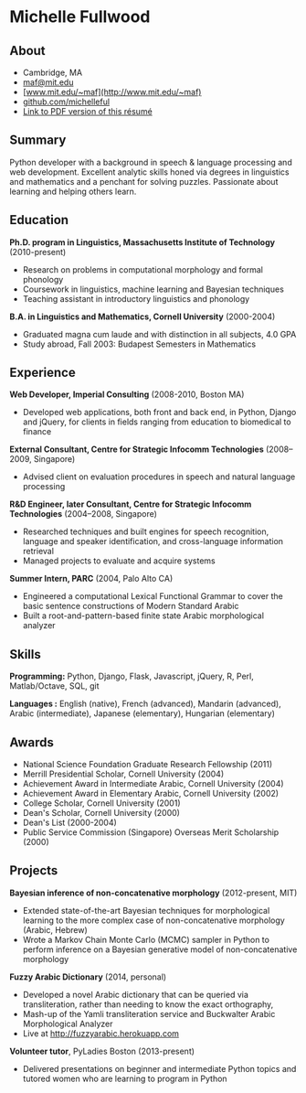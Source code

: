 Michelle Fullwood
=================

About
-----
* Cambridge, MA
* maf@mit.edu
* [www.mit.edu/~maf](http://www.mit.edu/~maf)
* [github.com/michelleful](http://github.com/michelleful)
* [Link to PDF version of this résumé](https://github.com/michelleful/CV/raw/master/michelle_fullwood_resume.pdf)

Summary
-------
Python developer with a background in speech & language processing and web development. Excellent analytic skills honed via degrees in linguistics and mathematics and a penchant for solving puzzles. Passionate about learning and helping others learn.

Education
---------
**Ph.D. program in Linguistics, Massachusetts Institute of Technology** (2010-present)
* Research on problems in computational morphology and formal phonology
* Coursework in linguistics, machine learning and Bayesian techniques
* Teaching assistant in introductory linguistics and phonology

**B.A. in Linguistics and Mathematics, Cornell University** (2000-2004)
* Graduated magna cum laude and with distinction in all subjects, 4.0 GPA
* Study abroad, Fall 2003: Budapest Semesters in Mathematics

Experience
----------
**Web Developer, Imperial Consulting** (2008-2010, Boston MA)
* Developed web applications, both front and back end, in Python, Django and jQuery, for clients in fields ranging from education to biomedical to finance

**External Consultant, Centre for Strategic Infocomm Technologies** (2008–2009, Singapore)
* Advised client on evaluation procedures in speech and natural language processing

**R&D Engineer, later Consultant, Centre for Strategic Infocomm Technologies** (2004–2008, Singapore)
* Researched techniques and built engines for speech recognition, language and speaker identification, and cross-language information retrieval
* Managed projects to evaluate and acquire systems

**Summer Intern, PARC** (2004, Palo Alto CA)
* Engineered a computational Lexical Functional Grammar to cover the basic sentence constructions of Modern Standard Arabic
* Built a root-and-pattern-based finite state Arabic morphological analyzer

Skills
------
**Programming:** Python, Django, Flask, Javascript, jQuery, R, Perl, Matlab/Octave, SQL, git

**Languages  :** English (native), French (advanced), Mandarin (advanced), Arabic (intermediate), Japanese (elementary), Hungarian (elementary)

Awards
------
* National Science Foundation Graduate Research Fellowship (2011)
* Merrill Presidential Scholar, Cornell University (2004)
* Achievement Award in Intermediate Arabic, Cornell University (2004)
* Achievement Award in Elementary Arabic, Cornell University (2002)
* College Scholar, Cornell University (2001)
* Dean's Scholar, Cornell University (2000)
* Dean's List (2000-2004)
* Public Service Commission (Singapore) Overseas Merit Scholarship (2000)

Projects
--------
**Bayesian inference of non-concatenative morphology** (2012-present, MIT)
* Extended state-of-the-art Bayesian techniques for morphological learning to the more complex case of non-concatenative morphology (Arabic, Hebrew)
* Wrote a Markov Chain Monte Carlo (MCMC) sampler in Python to perform inference on a Bayesian generative model of non-concatenative morphology

**Fuzzy Arabic Dictionary** (2014, personal)
* Developed a novel Arabic dictionary that can be queried via transliteration, rather than needing to know the exact orthography,
* Mash-up of the Yamli transliteration service and Buckwalter Arabic Morphological Analyzer
* Live at http://fuzzyarabic.herokuapp.com

**Volunteer tutor**, PyLadies Boston (2013-present)
* Delivered presentations on beginner and intermediate Python topics and tutored women who are learning to program in Python

